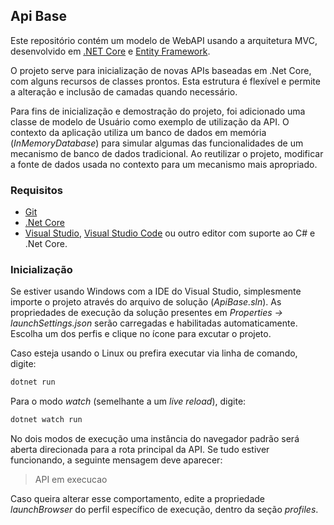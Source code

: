 ## Api Base

Este repositório contém um modelo de WebAPI usando a arquitetura MVC, desenvolvido em [.NET Core](https://dotnet.microsoft.com/) e [Entity Framework](https://docs.microsoft.com/pt-br/ef/).

O projeto serve para inicialização de novas APIs baseadas em .Net Core, com alguns recursos de classes prontos. Esta estrutura é flexível e permite a alteração e inclusão de camadas quando necessário. 

Para fins de inicialização e demostração do projeto, foi adicionado uma classe de modelo de Usuário como exemplo de utilização da API. O contexto da aplicação utiliza um banco de dados em memória (*InMemoryDatabase*) para simular algumas das funcionalidades de um mecanismo de banco de dados tradicional. Ao reutilizar o projeto, modificar a fonte de dados usada no contexto para um mecanismo mais apropriado.

### Requisitos

- [Git](https://git-scm.com/) 
- [.Net Core](https://dotnet.microsoft.com/)
- [Visual Studio](https://visualstudio.microsoft.com/pt-br/vs/), [Visual Studio Code](https://code.visualstudio.com/) ou outro editor com suporte ao C# e .Net Core. 

### Inicialização

Se estiver usando Windows com a IDE do Visual Studio, simplesmente importe o projeto através do arquivo de solução (*ApiBase.sln*). As propriedades de execução da solução presentes em *Properties -> launchSettings.json* serão carregadas e habilitadas automaticamente. Escolha um dos perfis e clique no ícone para excutar o projeto. 

Caso esteja usando o Linux ou prefira executar via linha de comando, digite: 

```bash
dotnet run
```

Para o modo *watch* (semelhante a um *live reload*), digite: 

```bash
dotnet watch run
```
No dois modos de execução uma instância do navegador padrão será aberta direcionada para a rota principal da API. Se tudo estiver funcionando, a seguinte mensagem deve aparecer: 

> API em execucao

Caso queira alterar esse comportamento, edite a propriedade *launchBrowser* do perfil específico de execução, dentro da seção *profiles*.  